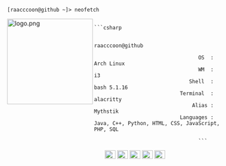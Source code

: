 ```
[raacccoon@github ~]> neofetch
```


<img align="left" src="https://raw.githubusercontent.com/raacccoon/raacccoon/readmeImg.png" alt="logo.png" width="200" /> 

                                      ```csharp
                                      
                                      raacccoon@github
                                      
                                      OS  :  Arch Linux
                                      WM  :  i3
                                   Shell  :  bash 5.1.16
                                Terminal  :  alacritty
                                    Alias :  Mythstik
                                Languages :  Java, C++, Python, HTML, CSS, JavaScript, PHP, SQL
                                
                                      ```
                                      
                                      
<p align="left">
  &nbsp; &nbsp; &nbsp; &nbsp; &nbsp;&nbsp; &nbsp; &nbsp; &nbsp; &nbsp;&nbsp; &nbsp; &nbsp; &nbsp; &nbsp; &nbsp; &nbsp; &nbsp; &nbsp; &nbsp; &nbsp;&nbsp; &nbsp; &nbsp; &nbsp; &nbsp;&nbsp; &nbsp; &nbsp; &nbsp; &nbsp;
  <img alt="#474342" src="https://via.placeholder.com/15/ADBAC7/000000?text=+" width="25" height="20" />
  <img alt="#fbedf6" src="https://via.placeholder.com/15/6CB6FF/000000?text=+" width="25" height="20" />
  <img alt="#c9594d" src="https://via.placeholder.com/15/F47067/000000?text=+" width="25" height="20" />
  <img alt="#f8b9b2" src="https://via.placeholder.com/15/DCBDFB/000000?text=+" width="25" height="20" />
  <img alt="#f8b9b2" src="https://via.placeholder.com/15/57ab5a/000000?text=+" width="25" height="20" />
</p>
